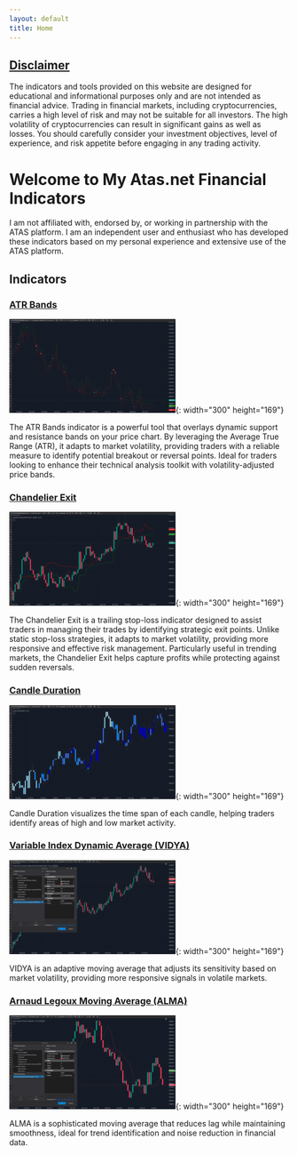 ```yaml
---
layout: default
title: Home
---
```

## [Disclaimer](disclaimer.md)
The indicators and tools provided on this website are designed for educational and informational purposes only and are not intended as financial advice. Trading in financial markets, including cryptocurrencies, carries a high level of risk and may not be suitable for all investors. The high volatility of cryptocurrencies can result in significant gains as well as losses. You should carefully consider your investment objectives, level of experience, and risk appetite before engaging in any trading activity.

# Welcome to My Atas.net Financial Indicators
I am not affiliated with, endorsed by, or working in partnership with the ATAS platform. I am an independent user and enthusiast who has developed these indicators based on my personal experience and extensive use of the ATAS platform.

## Indicators

### [ATR Bands](./indicators/atr-bands.md)
![ATR Bands Thumbnail](./assets/image/atr-bands-thumb.png){: width="300" height="169"}


The ATR Bands indicator is a powerful tool that overlays dynamic support and resistance bands on your price chart. By leveraging the Average True Range (ATR), it adapts to market volatility, providing traders with a reliable measure to identify potential breakout or reversal points. Ideal for traders looking to enhance their technical analysis toolkit with volatility-adjusted price bands.

### [Chandelier Exit](./indicators/chandelier-exit.md)
![Chandelier exit Thumbnail](./assets/image/chandelier-exit-thumb.png){: width="300" height="169"}

 The Chandelier Exit is a trailing stop-loss indicator designed to assist traders in managing their trades by identifying strategic exit points. Unlike static stop-loss strategies, it adapts to market volatility, providing more responsive and effective risk management. Particularly useful in trending markets, the Chandelier Exit helps capture profits while protecting against sudden reversals.

### [Candle Duration](./indicators/candle-duration.md)
![Candle Duration Thumbnail](./assets/image/candle-duration-thumb.png){: width="300" height="169"}

Candle Duration visualizes the time span of each candle, helping traders identify areas of high and low market activity.

### [Variable Index Dynamic Average (VIDYA)](./indicators/vidya.md)
![Vidya Thumbnail](./assets/image/vidya-thumb.png){: width="300" height="169"}

VIDYA is an adaptive moving average that adjusts its sensitivity based on market volatility, providing more responsive signals in volatile markets.

### [Arnaud Legoux Moving Average (ALMA)](./indicators/alma.md)
![Alma Thumbnail](./assets/image/alma-thumb.png){: width="300" height="169"}

ALMA is a sophisticated moving average that reduces lag while maintaining smoothness, ideal for trend identification and noise reduction in financial data.

